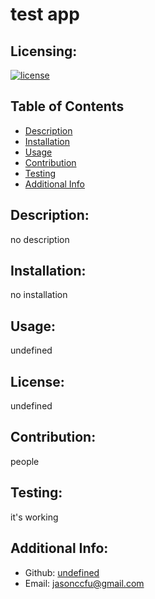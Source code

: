 # test app
  ## Licensing:
  [![license](https://img.shields.io/badge/license-undefined-blue)](https://shields.io)
  ## Table of Contents 
  - [Description](#description)
  - [Installation](#installation)
  - [Usage](#usage)
  - [Contribution](#contribution)
  - [Testing](#testing)
  - [Additional Info](#additional-info)
  ## Description:
  no description
  ## Installation:
  no installation
  ## Usage:
  undefined
  ## License:
  undefined
  ## Contribution:
  people
  ## Testing:
  it's working
  ## Additional Info:
  - Github: [undefined](https://github.com/undefined)
  - Email: jasonccfu@gmail.com 